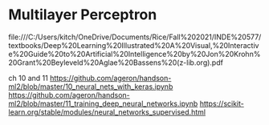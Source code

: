 # Multilayer Perceptron
file:///C:/Users/kitch/OneDrive/Documents/Rice/Fall%202021/INDE%20577/textbooks/Deep%20Learning%20Illustrated%20A%20Visual,%20Interactive%20Guide%20to%20Artificial%20Intelligence%20by%20Jon%20Krohn%20Grant%20Beyleveld%20Aglae%20Bassens%20(z-lib.org).pdf

ch 10 and 11 https://github.com/ageron/handson-ml2/blob/master/10_neural_nets_with_keras.ipynb https://github.com/ageron/handson-ml2/blob/master/11_training_deep_neural_networks.ipynb https://scikit-learn.org/stable/modules/neural_networks_supervised.html
